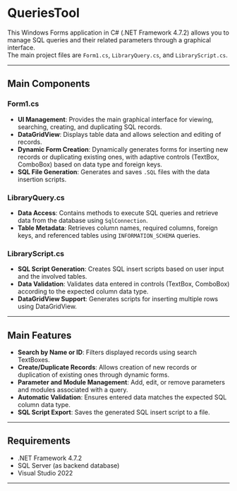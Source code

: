 # QueriesTool
This Windows Forms application in C# (.NET Framework 4.7.2) allows you to manage SQL queries and their related parameters through a graphical interface.  
The main project files are `Form1.cs`, `LibraryQuery.cs`, and `LibraryScript.cs`.

---

## Main Components

### Form1.cs

- **UI Management**: Provides the main graphical interface for viewing, searching, creating, and duplicating SQL records.
- **DataGridView**: Displays table data and allows selection and editing of records.
- **Dynamic Form Creation**: Dynamically generates forms for inserting new records or duplicating existing ones, with adaptive controls (TextBox, ComboBox) based on data type and foreign keys.
- **SQL File Generation**: Generates and saves `.SQL` files with the data insertion scripts.

### LibraryQuery.cs

- **Data Access**: Contains methods to execute SQL queries and retrieve data from the database using `SqlConnection`.
- **Table Metadata**: Retrieves column names, required columns, foreign keys, and referenced tables using `INFORMATION_SCHEMA` queries.

### LibraryScript.cs

- **SQL Script Generation**: Creates SQL insert scripts based on user input and the involved tables.
- **Data Validation**: Validates data entered in controls (TextBox, ComboBox) according to the expected column data type.
- **DataGridView Support**: Generates scripts for inserting multiple rows using DataGridView.

---

## Main Features

- **Search by Name or ID**: Filters displayed records using search TextBoxes.
- **Create/Duplicate Records**: Allows creation of new records or duplication of existing ones through dynamic forms.
- **Parameter and Module Management**: Add, edit, or remove parameters and modules associated with a query.
- **Automatic Validation**: Ensures entered data matches the expected SQL column data type.
- **SQL Script Export**: Saves the generated SQL insert script to a file.

---

## Requirements

- .NET Framework 4.7.2
- SQL Server (as backend database)
- Visual Studio 2022

---
